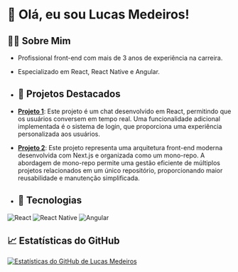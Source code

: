 # 👋 Olá, eu sou Lucas Medeiros!

## 👨‍💻 Sobre Mim
- Profissional front-end com mais de 3 anos de experiência na carreira.
- Especializado em React, React Native e Angular.

- ## 🚀 Projetos Destacados
- [**Projeto 1**](https://github.com/lucasrmed/ProjetoChat): Este projeto é um chat desenvolvido em React, permitindo que os usuários conversem em tempo real. Uma funcionalidade adicional implementada é o sistema de login, que proporciona uma experiência personalizada aos usuários.
- [**Projeto 2**](https://github.com/lucasrmed/nextjs-arquitetura): Este projeto representa uma arquitetura front-end moderna desenvolvida com Next.js e organizada como um mono-repo. A abordagem de mono-repo permite uma gestão eficiente de múltiplos projetos relacionados em um único repositório, proporcionando maior reusabilidade e manutenção simplificada.

- ## 🌟 Tecnologias
![React](https://img.shields.io/badge/-React-blue?style=flat-square&logo=react&logoColor=white)
![React Native](https://img.shields.io/badge/-React_Native-blueviolet?style=flat-square&logo=react&logoColor=white)
![Angular](https://img.shields.io/badge/-Angular-red?style=flat-square&logo=angular&logoColor=white)

## 📈 Estatísticas do GitHub
[![Estatísticas do GitHub de Lucas Medeiros](https://github-readme-stats.vercel.app/api?username=lucasrmed&show_icons=true&count_private=true&theme=dark)](https://github.com/lucasrmed)
